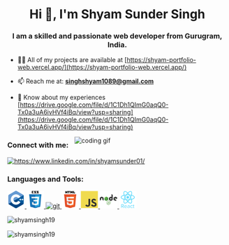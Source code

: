 <h1 align="center">Hi 👋, I'm Shyam Sunder Singh</h1>
<h3 align="center">I am a skilled and passionate web developer from Gurugram, India.</h3>



- 👨‍💻 All of my projects are available at [https://shyam-portfolio-web.vercel.app/](https://shyam-portfolio-web.vercel.app/)

- 📫 Reach me at: **singhshyam1089@gmail.com**

- 📄 Know about my experiences [https://drive.google.com/file/d/1C1Dh1QImG0aqQ0-Tx0a3uA6ivHVf4iBq/view?usp=sharing](https://drive.google.com/file/d/1C1Dh1QImG0aqQ0-Tx0a3uA6ivHVf4iBq/view?usp=sharing)

  <!-- Add this line to include a coding gif -->
<img align="right" src="https://camo.githubusercontent.com/7de37139d0b4c1ce40865e799b446c0e963a3dd8fb68d239707237c40604fa3d/68747470733a2f2f63646e2e6472696262626c652e636f6d2f75736572732f3733303730332f73637265656e73686f74732f363538313234332f6176656e746f2e676966" alt="coding gif" width="350"/>

<h3 align="left">Connect with me:</h3>
<p align="left">
    <a href="https://linkedin.com/in/https://www.linkedin.com/in/shyamsunder01/" target="blank">
        <img align="center" src="https://raw.githubusercontent.com/rahuldkjain/github-profile-readme-generator/master/src/images/icons/Social/linked-in-alt.svg" alt="https://www.linkedin.com/in/shyamsunder01/" height="30" width="40" />
    </a>
</p>



<!--
<h3 align="left">Languages and Tools:</h3>
<p align="left">
    <img src="https://raw.githubusercontent.com/devicons/devicon/master/icons/cplusplus/cplusplus-original.svg" alt="cplusplus" width="40" height="40"/>
    <img src="https://raw.githubusercontent.com/devicons/devicon/master/icons/css3/css3-original-wordmark.svg" alt="css3" width="40" height="40"/>
    <!-- Add more icons for other languages and tools -->


<!-- GitHub stats and streaks sections remain unchanged -->


<h3 align="left">Languages and Tools:</h3>
<p align="left"> <a href="https://www.w3schools.com/cpp/" target="_blank" rel="noreferrer"> <img src="https://raw.githubusercontent.com/devicons/devicon/master/icons/cplusplus/cplusplus-original.svg" alt="cplusplus" width="40" height="40"/> </a> <a href="https://www.w3schools.com/css/" target="_blank" rel="noreferrer"> <img src="https://raw.githubusercontent.com/devicons/devicon/master/icons/css3/css3-original-wordmark.svg" alt="css3" width="40" height="40"/> </a> <a href="https://git-scm.com/" target="_blank" rel="noreferrer"> <img src="https://www.vectorlogo.zone/logos/git-scm/git-scm-icon.svg" alt="git" width="40" height="40"/> </a> <a href="https://www.w3.org/html/" target="_blank" rel="noreferrer"> <img src="https://raw.githubusercontent.com/devicons/devicon/master/icons/html5/html5-original-wordmark.svg" alt="html5" width="40" height="40"/> </a> <a href="https://developer.mozilla.org/en-US/docs/Web/JavaScript" target="_blank" rel="noreferrer"> <img src="https://raw.githubusercontent.com/devicons/devicon/master/icons/javascript/javascript-original.svg" alt="javascript" width="40" height="40"/> </a> <a href="https://nodejs.org" target="_blank" rel="noreferrer"> <img src="https://raw.githubusercontent.com/devicons/devicon/master/icons/nodejs/nodejs-original-wordmark.svg" alt="nodejs" width="40" height="40"/> </a> <a href="https://reactjs.org/" target="_blank" rel="noreferrer"> <img src="https://raw.githubusercontent.com/devicons/devicon/master/icons/react/react-original-wordmark.svg" alt="react" width="40" height="40"/> </a> </p>

<p><img align="center" src="https://github-readme-stats.vercel.app/api/top-langs?username=shyamsingh19&show_icons=true&locale=en&layout=compact" alt="shyamsingh19" /></p>

<p><img align="center" src="https://github-readme-streak-stats.herokuapp.com/?user=shyamsingh19&" alt="shyamsingh19" /></p>
